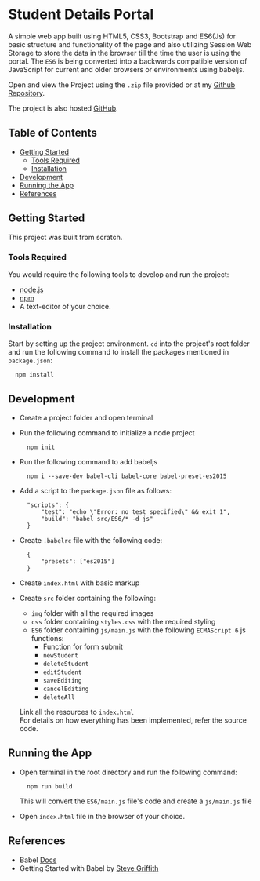 # Student Details Portal

A simple web app built using HTML5, CSS3, Bootstrap and ES6(Js) for basic structure and functionality of the page and also utilizing Session Web Storage to store the data in the browser till the time the user is using the portal. The `ES6` is being converted into a backwards compatible version of JavaScript for current and older browsers or environments using babeljs.

Open and view the Project using the `.zip` file provided or at my [Github Repository](https://github.com/Shresth10/Student-Details-Portal).

The project is also hosted [GitHub](https://Shresth10.github.io/Student-Details-Portal/).

## Table of Contents
- [Getting Started](#getting-started)
	- [Tools Required](#tools-required)
	- [Installation](#installation)
- [Development](#development)
- [Running the App](#running-the-app)
- [References](#references)

## Getting Started

This project was built from scratch.

### Tools Required

You would require the following tools to develop and run the project:

* [node.js](https://nodejs.org/en/)
* [npm](https://www.npmjs.com/)
* A text-editor of your choice.

### Installation

Start by setting up the project environment. `cd` into the project's root folder and run the following command to install the packages mentioned in `package.json`:

```
  npm install
```

## Development

* Create a project folder and open terminal
* Run the following command to initialize a node project

  ```
    npm init
  ```

* Run the following command to add babeljs

  ```
    npm i --save-dev babel-cli babel-core babel-preset-es2015
  ```

* Add a script to the `package.json` file as follows:

  ```
    "scripts": {
		"test": "echo \"Error: no test specified\" && exit 1",
		"build": "babel src/ES6/* -d js"
    }
  ```
  
* Create `.babelrc` file with the following code:

  ```
	{ 
		"presets": ["es2015"] 
	}
  ```

* Create `index.html` with basic markup 
* Create `src` folder containing the following:
  * `img` folder with all the required images 
  * `css` folder containing `styles.css` with the required styling 
  * `ES6` folder containing `js/main.js` with the following `ECMAScript 6` js functions:
    * Function for form submit
	* `newStudent`
	* `deleteStudent`
	* `editStudent`
	* `saveEditing`
	* `cancelEditing`
	* `deleteAll`
  
  Link all the resources to `index.html` <br>
  For details on how everything has been implemented, refer the source code.

## Running the App

* Open terminal in the root directory and run the following command:

  ```
    npm run build
  ```
  
  This will convert the `ES6/main.js` file's code and create a `js/main.js` file
* Open `index.html` file in the browser of your choice.

## References

* Babel [Docs](https://babeljs.io/docs/en/)
* Getting Started with Babel by [Steve Griffith](https://www.youtube.com/watch?v=ahh65GQz74g)
